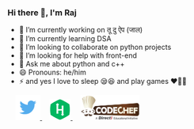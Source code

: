 ### Hi there 👋, I'm Raj

- 🔭 I’m currently working on तू दु ऐप (जाल) <!-- [DarkMemer](https://github.com/rajkhare05/darkmemer) -->
- 🌱 I’m currently learning DSA
- 👯 I’m looking to collaborate on python projects
- 🤔 I’m looking for help with front-end
- 💬 Ask me about python and c++
- 😄 Pronouns: he/him
- ⚡ and yes I love to sleep 😪😆 and play games ❤️💙🖤
<!--
<a href="https://www.buymeacoffee.com/rajkhare"><img src="https://img.buymeacoffee.com/button-api/?text=Buy me a coffee&emoji=&slug=rajkhare&button_colour=FF5F5F&font_colour=ffffff&font_family=Cookie&outline_colour=000000&coffee_colour=FFDD00"></a>
-->
<!-- &nbsp;&nbsp;&nbsp;
<a href="https://en.wikipedia.org/wiki/List_of_Naruto:_Shippuden_episodes" target="_blank"><img src="https://github.com/rajkhare05/rajkhare05/blob/main/img/narutorun.gif" width=460 height=140></a>
<br> -->
&nbsp;&nbsp;&nbsp;
<a href="https://twitter.com/@Rajkhare_" target="_blank"> <img src="https://github.com/rajkhare05/rajkhare05/blob/main/img/twitter.png" width="50px" height="50px"> </a>
&nbsp;&nbsp;&nbsp;
<a href="https://hackerrank.com/rajkhare05" target="_blank"> <img src="https://github.com/rajkhare05/rajkhare05/blob/main/img/hr2.png" width="42px" height="42px"> </a>
&nbsp;&nbsp;&nbsp;
<a href="https://www.codechef.com/users/rajkhare05"> <img src="https://github.com/rajkhare05/rajkhare05/blob/main/img/codechef.png" width="120px" height="50px"> </a>
